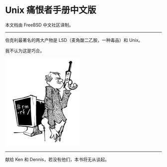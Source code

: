 # Unix 痛恨者手册中文版


本文档由 FreeBSD 中文社区译制。

---


伯克利最著名的两大产物是 LSD（麦角酸二乙胺，一种毒品）和 Unix。

我不认为这是巧合。


![](.gitbook/assets/ugh.png)

---

献给 Ken 和 Dennis，若没有他们，本书将无从谈起。
